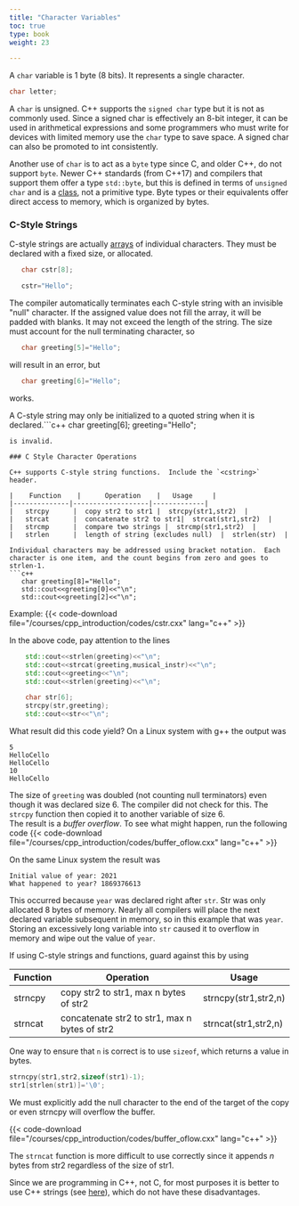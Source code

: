 ```yaml
---
title: "Character Variables"
toc: true
type: book
weight: 23

---
```


A `char` variable is 1 byte (8 bits).  It represents a single character.
```c++
char letter;
```

A `char` is unsigned.  C++ supports the `signed char` type but it is not as commonly used.  Since a signed char is effectively an 8-bit integer, it can be used in arithmetical expressions and some programmers who must write for devices with limited memory use the `char` type to save space.  A signed char can also be promoted to int consistently. 

Another use of `char` is to act as a `byte` type since C, and older C++, do not support `byte`.  Newer C++ standards (from C++17) and compilers that support them offer a type `std::byte`, but this is defined in terms of `unsigned char` and is a [class](/courses/cpp_introduction/classes), not a primitive type.
Byte types or their equivalents offer direct access to memory, which is organized by bytes.

### C-Style Strings

C-style strings are actually [arrays](/courses/cpp_introduction/arrays_vecs) of individual characters.  They must be declared with a fixed size, or allocated.
```c++
   char cstr[8];

   cstr="Hello";
```
The compiler automatically terminates each C-style string with an invisible "null" character.  If the assigned value does not fill the array, it will be padded with blanks.  It may not exceed the length of the string.  The size must account for the null terminating character, so
```c++
   char greeting[5]="Hello";
```
will result in an error, but 
```c++
   char greeting[6]="Hello";
```
works.

A C-style string may only be initialized to a quoted string when it is declared.```c++
   char greeting[6];
   greeting="Hello";
```
is invalid. 

### C Style Character Operations

C++ supports C-style string functions.  Include the `<cstring>` header.

|    Function    |      Operation    |   Usage     |
|--------------|-------------------|-------------|
|   strcpy      |  copy str2 to str1 |  strcpy(str1,str2)  |
|   strcat      |  concatenate str2 to str1|  strcat(str1,str2)  |
|   strcmp      |  compare two strings |  strcmp(str1,str2)  |
|   strlen      |  length of string (excludes null)  |  strlen(str)  |

Individual characters may be addressed using bracket notation.  Each character is one item, and the count begins from zero and goes to strlen-1.
```c++
   char greeting[8]="Hello";
   std::cout<<greeting[0]<<"\n";
   std::cout<<greeting[2]<<"\n";
```

Example:
{{< code-download file="/courses/cpp_introduction/codes/cstr.cxx" lang="c++" >}}

In the above code, pay attention to the lines
```c++
    std::cout<<strlen(greeting)<<"\n";
    std::cout<<strcat(greeting,musical_instr)<<"\n";
    std::cout<<greeting<<"\n";
    std::cout<<strlen(greeting)<<"\n";

    char str[6];
    strcpy(str,greeting);
    std::cout<<str<<"\n";
```
What result did this code yield?  On a Linux system with g++ the output was
```no-highlight
5
HelloCello
HelloCello
10
HelloCello
```
The size of `greeting` was doubled (not counting null terminators) even though it was declared size 6.  The compiler did not check for this.  The `strcpy` function then copied it to another variable of size 6.  
The result is a _buffer overflow_.  To see what might happen, run the following code
{{< code-download file="/courses/cpp_introduction/codes/buffer_oflow.cxx" lang="c++" >}}

On the same Linux system the result was
```no-highlight
Initial value of year: 2021
What happened to year? 1869376613
```

This occurred because `year` was declared right after `str`.  Str was only allocated 8 bytes of memory.  Nearly all compilers will place the next declared variable subsequent in memory, so in this example that was `year`.  Storing an excessively long variable into `str` caused it to overflow in memory and wipe out the value of `year`.

If using C-style strings and functions, guard against this by using

|    Function    |      Operation    |   Usage     |
|--------------|-------------------|-------------|
|   strncpy      |  copy str2 to str1, max n bytes of str2 |  strncpy(str1,str2,n)  |
|   strncat      |  concatenate str2 to str1, max n bytes of str2|  strncat(str1,str2,n)  |

One way to ensure that `n` is correct is to use `sizeof`, which returns a value in bytes.
```c++
strncpy(str1,str2,sizeof(str1)-1);
str1[strlen(str1)]='\0';
```
We must explicitly add the null character to the end of the target of the copy or even strncpy will overflow the buffer.

{{< code-download file="/courses/cpp_introduction/codes/buffer_oflow.cxx" lang="c++" >}}

The `strncat` function is more difficult to use correctly since it appends $n$ bytes from str2 regardless of the size of str1.  

Since we are programming in C++, not C, for most purposes it is better to use C++ strings (see [here](/courses/cpp_introduction/encodings_strings#strings)),
which do not have these disadvantages.

